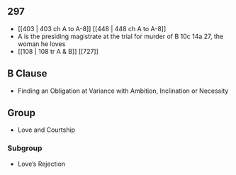 ## 297
- [[403 | 403 ch A to A-8]] [[448 | 448 ch A to A-8]] 
- A is the presiding magistrate at the trial for murder of B 10c 14a 27, the woman he loves
- [[108 | 108 tr A &amp; B]] [[727]] 

## B Clause
- Finding an Obligation at Variance with Ambition, Inclination or Necessity

## Group
- Love and Courtship

### Subgroup
- Love’s Rejection

